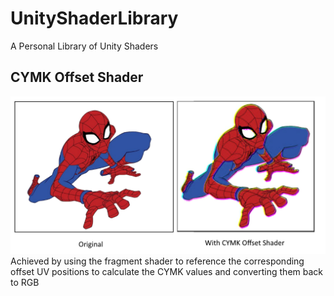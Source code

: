 # UnityShaderLibrary
A Personal Library of Unity Shaders

## CYMK Offset Shader
![](Pictures/CYMK%20Offset%20Shader.png)
Achieved by using the fragment shader to reference the corresponding offset UV positions to calculate the CYMK values and converting them back to RGB
